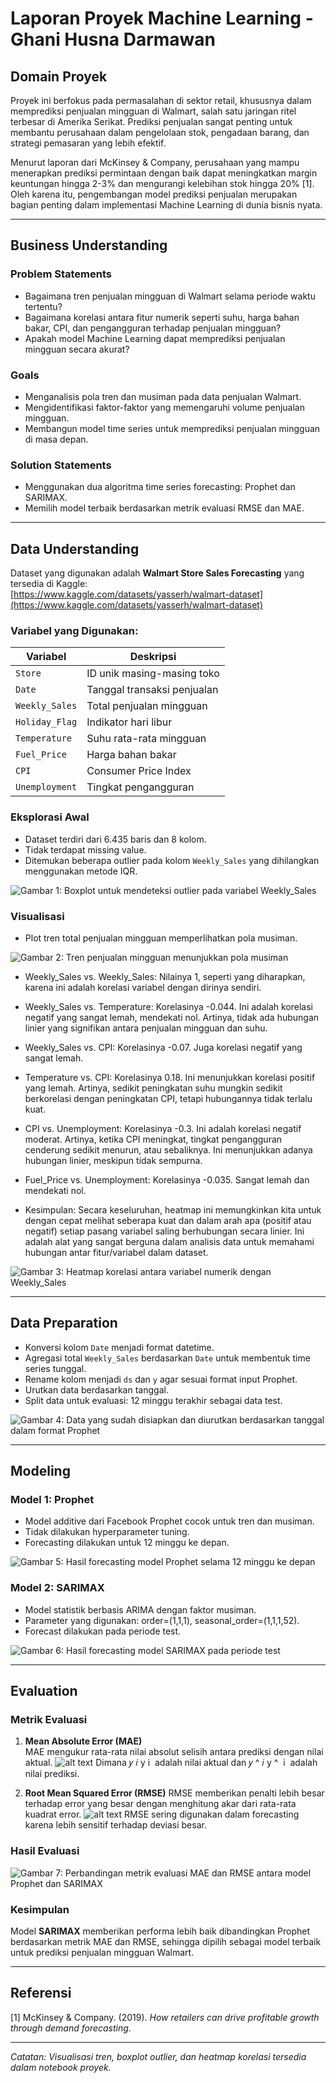 # Laporan Proyek Machine Learning - Ghani Husna Darmawan

## Domain Proyek

Proyek ini berfokus pada permasalahan di sektor retail, khususnya dalam memprediksi penjualan mingguan di Walmart, salah satu jaringan ritel terbesar di Amerika Serikat. Prediksi penjualan sangat penting untuk membantu perusahaan dalam pengelolaan stok, pengadaan barang, dan strategi pemasaran yang lebih efektif. 

Menurut laporan dari McKinsey & Company, perusahaan yang mampu menerapkan prediksi permintaan dengan baik dapat meningkatkan margin keuntungan hingga 2-3% dan mengurangi kelebihan stok hingga 20% \[1]. Oleh karena itu, pengembangan model prediksi penjualan merupakan bagian penting dalam implementasi Machine Learning di dunia bisnis nyata.

---

## Business Understanding

### Problem Statements

- Bagaimana tren penjualan mingguan di Walmart selama periode waktu tertentu?
- Bagaimana korelasi antara fitur numerik seperti suhu, harga bahan bakar, CPI, dan pengangguran terhadap penjualan mingguan?
- Apakah model Machine Learning dapat memprediksi penjualan mingguan secara akurat?

### Goals

- Menganalisis pola tren dan musiman pada data penjualan Walmart.
- Mengidentifikasi faktor-faktor yang memengaruhi volume penjualan mingguan.
- Membangun model time series untuk memprediksi penjualan mingguan di masa depan.

### Solution Statements

- Menggunakan dua algoritma time series forecasting: Prophet dan SARIMAX.
- Memilih model terbaik berdasarkan metrik evaluasi RMSE dan MAE.

---

## Data Understanding

Dataset yang digunakan adalah **Walmart Store Sales Forecasting** yang tersedia di Kaggle:  
[https://www.kaggle.com/datasets/yasserh/walmart-dataset](https://www.kaggle.com/datasets/yasserh/walmart-dataset)

### Variabel yang Digunakan:

| Variabel      | Deskripsi                              |
|---------------|--------------------------------------|
| `Store`       | ID unik masing-masing toko            |
| `Date`        | Tanggal transaksi penjualan           |
| `Weekly_Sales`| Total penjualan mingguan              |
| `Holiday_Flag`| Indikator hari libur                  |
| `Temperature` | Suhu rata-rata mingguan               |
| `Fuel_Price`  | Harga bahan bakar                     |
| `CPI`         | Consumer Price Index                  |
| `Unemployment`| Tingkat pengangguran                  |

### Eksplorasi Awal

- Dataset terdiri dari 6.435 baris dan 8 kolom.
- Tidak terdapat missing value.
- Ditemukan beberapa outlier pada kolom `Weekly_Sales` yang dihilangkan menggunakan metode IQR.

![Gambar 1: Boxplot untuk mendeteksi outlier pada variabel Weekly_Sales](images/image-1.png)

### Visualisasi

- Plot tren total penjualan mingguan memperlihatkan pola musiman.

![Gambar 2: Tren penjualan mingguan menunjukkan pola musiman](images/image-2.png)

- Weekly_Sales vs. Weekly_Sales: Nilainya 1, seperti yang diharapkan, karena ini adalah korelasi variabel dengan dirinya sendiri.
- Weekly_Sales vs. Temperature: Korelasinya -0.044. Ini adalah korelasi negatif yang sangat lemah, mendekati nol. Artinya, tidak ada hubungan linier yang signifikan antara penjualan mingguan dan suhu.
- Weekly_Sales vs. CPI: Korelasinya -0.07. Juga korelasi negatif yang sangat lemah.
- Temperature vs. CPI: Korelasinya 0.18. Ini menunjukkan korelasi positif yang lemah. Artinya, sedikit peningkatan suhu mungkin sedikit berkorelasi dengan peningkatan CPI, tetapi hubungannya tidak terlalu kuat.
- CPI vs. Unemployment: Korelasinya -0.3. Ini adalah korelasi negatif moderat. Artinya, ketika CPI meningkat, tingkat pengangguran cenderung sedikit menurun, atau sebaliknya. Ini menunjukkan adanya hubungan linier, meskipun tidak sempurna.
- Fuel_Price vs. Unemployment: Korelasinya -0.035. Sangat lemah dan mendekati nol.

- Kesimpulan:
Secara keseluruhan, heatmap ini memungkinkan kita untuk dengan cepat melihat seberapa kuat dan dalam arah apa (positif atau negatif) setiap pasang variabel saling berhubungan secara linier. Ini adalah alat yang sangat berguna dalam analisis data untuk memahami hubungan antar fitur/variabel dalam dataset.

![Gambar 3: Heatmap korelasi antara variabel numerik dengan Weekly_Sales](images/image-3.png)

---

## Data Preparation

- Konversi kolom `Date` menjadi format datetime.
- Agregasi total `Weekly_Sales` berdasarkan `Date` untuk membentuk time series tunggal.
- Rename kolom menjadi `ds` dan `y` agar sesuai format input Prophet.
- Urutkan data berdasarkan tanggal.
- Split data untuk evaluasi: 12 minggu terakhir sebagai data test.

![Gambar 4: Data yang sudah disiapkan dan diurutkan berdasarkan tanggal dalam format Prophet](images/image-4.png)

---

## Modeling

### Model 1: Prophet

- Model additive dari Facebook Prophet cocok untuk tren dan musiman.
- Tidak dilakukan hyperparameter tuning.
- Forecasting dilakukan untuk 12 minggu ke depan.

![Gambar 5: Hasil forecasting model Prophet selama 12 minggu ke depan](images/image-5.png)

### Model 2: SARIMAX

- Model statistik berbasis ARIMA dengan faktor musiman.
- Parameter yang digunakan: order=(1,1,1), seasonal_order=(1,1,1,52).
- Forecast dilakukan pada periode test.

![Gambar 6: Hasil forecasting model SARIMAX pada periode test](images/image-6.png)

---

## Evaluation

### Metrik Evaluasi

1. **Mean Absolute Error (MAE)**  
MAE mengukur rata-rata nilai absolut selisih antara prediksi dengan nilai aktual.
  ![alt text](images/image-7.png)
Dimana 𝑦 𝑖 y i ​ adalah nilai aktual dan 𝑦 ^ 𝑖 y ^ ​ i ​ adalah nilai prediksi.

2. **Root Mean Squared Error (RMSE)**
RMSE memberikan penalti lebih besar terhadap error yang besar dengan menghitung akar dari rata-rata kuadrat error.
   ![alt text](images/image-8.png)
RMSE sering digunakan dalam forecasting karena lebih sensitif terhadap deviasi besar.

### Hasil Evaluasi
![Gambar 7: Perbandingan metrik evaluasi MAE dan RMSE antara model Prophet dan SARIMAX](images/image.png)

### Kesimpulan

Model **SARIMAX** memberikan performa lebih baik dibandingkan Prophet berdasarkan metrik MAE dan RMSE, sehingga dipilih sebagai model terbaik untuk prediksi penjualan mingguan Walmart.

---

## Referensi

\[1] McKinsey & Company. (2019). *How retailers can drive profitable growth through demand forecasting*.

---

*Catatan: Visualisasi tren, boxplot outlier, dan heatmap korelasi tersedia dalam notebook proyek.*

